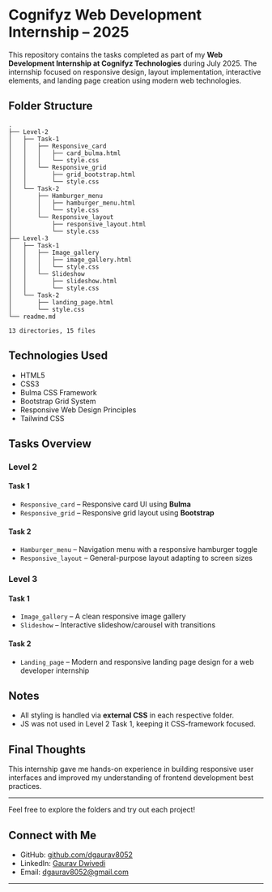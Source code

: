 # Cognifyz Web Development Internship – 2025

This repository contains the tasks completed as part of my **Web Development Internship at Cognifyz Technologies** during July 2025. The internship focused on responsive design, layout implementation, interactive elements, and landing page creation using modern web technologies.

## Folder Structure

```
.
├── Level-2
│   ├── Task-1
│   │   ├── Responsive_card
│   │   │   ├── card_bulma.html
│   │   │   └── style.css
│   │   └── Responsive_grid
│   │       ├── grid_bootstrap.html
│   │       └── style.css
│   └── Task-2
│       ├── Hamburger_menu
│       │   ├── hamburger_menu.html
│       │   └── style.css
│       └── Responsive_layout
│           ├── responsive_layout.html
│           └── style.css
├── Level-3
│   ├── Task-1
│   │   ├── Image_gallery
│   │   │   ├── image_gallery.html
│   │   │   └── style.css
│   │   └── Slideshow
│   │       ├── slideshow.html
│   │       └── style.css
│   └── Task-2
│       ├── landing_page.html
│       └── style.css
└── readme.md

13 directories, 15 files

```

## Technologies Used

- HTML5
- CSS3
- Bulma CSS Framework
- Bootstrap Grid System
- Responsive Web Design Principles
- Tailwind CSS

## Tasks Overview

### Level 2

#### Task 1
  - `Responsive_card` – Responsive card UI using **Bulma**
  - `Responsive_grid` – Responsive grid layout using **Bootstrap**

#### Task 2
  - `Hamburger_menu` – Navigation menu with a responsive hamburger toggle
  - `Responsive_layout` – General-purpose layout adapting to screen sizes

### Level 3

#### Task 1
  - `Image_gallery` – A clean responsive image gallery
  - `Slideshow` – Interactive slideshow/carousel with transitions

#### Task 2
  - `Landing_page` – Modern and responsive landing page design for a web developer internship

##  Notes

- All styling is handled via **external CSS** in each respective folder.
- JS was not used in Level 2 Task 1, keeping it CSS-framework focused.

## Final Thoughts

This internship gave me hands-on experience in building responsive user interfaces and improved my understanding of frontend development best practices.

---

Feel free to explore the folders and try out each project!

## Connect with Me

- GitHub: [github.com/dgaurav8052](https://github.com/dgaurav8052)
- LinkedIn: [Gaurav Dwivedi](https://www.linkedin.com/in/gaurav-dwivedi-9b2001271)
- Email: dgaurav8052@gmail.com

---

